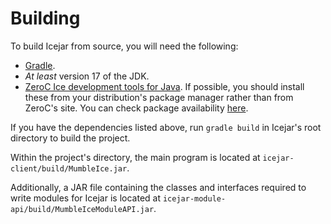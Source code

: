 # Building

To build Icejar from source, you will need the following:

* [Gradle](https://gradle.org).
* *At least* version 17 of the JDK.
* [ZeroC Ice development tools for Java](https://zeroc.com/downloads/ice/3.7/java).
 If possible, you should install these from your distribution's package manager
 rather than from ZeroC's site. You can check package availability
 [here](https://repology.org/project/zeroc-ice/packages).

If you have the dependencies listed above, run `gradle build` in Icejar's
root directory to build the project.

Within the project's directory, the main program is located at
`icejar-client/build/MumbleIce.jar`.

Additionally, a JAR file containing the classes and interfaces required to
write modules for Icejar is located at
`icejar-module-api/build/MumbleIceModuleAPI.jar`.
